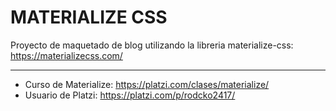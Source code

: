 # MATERIALIZE CSS
Proyecto de maquetado de blog utilizando la libreria materialize-css: https://materializecss.com/

------------
- Curso de Materialize: https://platzi.com/clases/materialize/
- Usuario de Platzi: https://platzi.com/p/rodcko2417/


